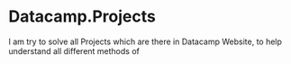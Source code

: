 # Datacamp.Projects
I am try to solve all Projects which are there in Datacamp Website, to help understand all different methods of

